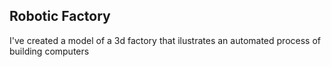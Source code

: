 ## Robotic Factory

I've created a model of a 3d factory that ilustrates an automated process of building computers
